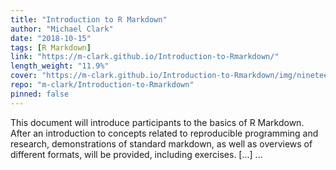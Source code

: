 ```yaml
---
title: "Introduction to R Markdown"
author: "Michael Clark"
date: "2018-10-15"
tags: [R Markdown]
link: "https://m-clark.github.io/Introduction-to-Rmarkdown/"
length_weight: "11.9%"
cover: "https://m-clark.github.io/Introduction-to-Rmarkdown/img/nineteeneightyR.png"
repo: "m-clark/Introduction-to-Rmarkdown"
pinned: false
---
```


This document will introduce participants to the basics of R Markdown. After an introduction to concepts related to reproducible programming and research, demonstrations of standard markdown, as well as overviews of different formats, will be provided, including exercises. [...]  ...

